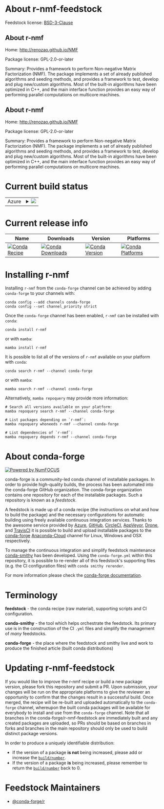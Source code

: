 About r-nmf-feedstock
=====================

Feedstock license: [BSD-3-Clause](https://github.com/conda-forge/r-nmf-feedstock/blob/main/LICENSE.txt)


About r-nmf
-----------

Home: http://renozao.github.io/NMF

Package license: GPL-2.0-or-later

Summary: Provides a framework to perform Non-negative Matrix Factorization (NMF). The package implements a set of already published algorithms and seeding methods, and provides a framework to test, develop and plug new/custom algorithms. Most of the built-in algorithms have been optimized in C++, and the main interface function provides an easy way of performing parallel computations on multicore machines.

About r-nmf
-----------

Home: http://renozao.github.io/NMF

Package license: GPL-2.0-or-later

Summary: Provides a framework to perform Non-negative Matrix Factorization (NMF). The package implements a set of already published algorithms and seeding methods, and provides a framework to test, develop and plug new/custom algorithms. Most of the built-in algorithms have been optimized in C++, and the main interface function provides an easy way of performing parallel computations on multicore machines.

Current build status
====================


<table>
    
  <tr>
    <td>Azure</td>
    <td>
      <details>
        <summary>
          <a href="https://dev.azure.com/conda-forge/feedstock-builds/_build/latest?definitionId=1396&branchName=main">
            <img src="https://dev.azure.com/conda-forge/feedstock-builds/_apis/build/status/r-nmf-feedstock?branchName=main">
          </a>
        </summary>
        <table>
          <thead><tr><th>Variant</th><th>Status</th></tr></thead>
          <tbody><tr>
              <td>linux_64_r_base4.2</td>
              <td>
                <a href="https://dev.azure.com/conda-forge/feedstock-builds/_build/latest?definitionId=1396&branchName=main">
                  <img src="https://dev.azure.com/conda-forge/feedstock-builds/_apis/build/status/r-nmf-feedstock?branchName=main&jobName=linux&configuration=linux%20linux_64_r_base4.2" alt="variant">
                </a>
              </td>
            </tr><tr>
              <td>linux_64_r_base4.3</td>
              <td>
                <a href="https://dev.azure.com/conda-forge/feedstock-builds/_build/latest?definitionId=1396&branchName=main">
                  <img src="https://dev.azure.com/conda-forge/feedstock-builds/_apis/build/status/r-nmf-feedstock?branchName=main&jobName=linux&configuration=linux%20linux_64_r_base4.3" alt="variant">
                </a>
              </td>
            </tr><tr>
              <td>osx_64_r_base4.2</td>
              <td>
                <a href="https://dev.azure.com/conda-forge/feedstock-builds/_build/latest?definitionId=1396&branchName=main">
                  <img src="https://dev.azure.com/conda-forge/feedstock-builds/_apis/build/status/r-nmf-feedstock?branchName=main&jobName=osx&configuration=osx%20osx_64_r_base4.2" alt="variant">
                </a>
              </td>
            </tr><tr>
              <td>osx_64_r_base4.3</td>
              <td>
                <a href="https://dev.azure.com/conda-forge/feedstock-builds/_build/latest?definitionId=1396&branchName=main">
                  <img src="https://dev.azure.com/conda-forge/feedstock-builds/_apis/build/status/r-nmf-feedstock?branchName=main&jobName=osx&configuration=osx%20osx_64_r_base4.3" alt="variant">
                </a>
              </td>
            </tr><tr>
              <td>win_64</td>
              <td>
                <a href="https://dev.azure.com/conda-forge/feedstock-builds/_build/latest?definitionId=1396&branchName=main">
                  <img src="https://dev.azure.com/conda-forge/feedstock-builds/_apis/build/status/r-nmf-feedstock?branchName=main&jobName=win&configuration=win%20win_64_" alt="variant">
                </a>
              </td>
            </tr>
          </tbody>
        </table>
      </details>
    </td>
  </tr>
</table>

Current release info
====================

| Name | Downloads | Version | Platforms |
| --- | --- | --- | --- |
| [![Conda Recipe](https://img.shields.io/badge/recipe-r--nmf-green.svg)](https://anaconda.org/conda-forge/r-nmf) | [![Conda Downloads](https://img.shields.io/conda/dn/conda-forge/r-nmf.svg)](https://anaconda.org/conda-forge/r-nmf) | [![Conda Version](https://img.shields.io/conda/vn/conda-forge/r-nmf.svg)](https://anaconda.org/conda-forge/r-nmf) | [![Conda Platforms](https://img.shields.io/conda/pn/conda-forge/r-nmf.svg)](https://anaconda.org/conda-forge/r-nmf) |

Installing r-nmf
================

Installing `r-nmf` from the `conda-forge` channel can be achieved by adding `conda-forge` to your channels with:

```
conda config --add channels conda-forge
conda config --set channel_priority strict
```

Once the `conda-forge` channel has been enabled, `r-nmf` can be installed with `conda`:

```
conda install r-nmf
```

or with `mamba`:

```
mamba install r-nmf
```

It is possible to list all of the versions of `r-nmf` available on your platform with `conda`:

```
conda search r-nmf --channel conda-forge
```

or with `mamba`:

```
mamba search r-nmf --channel conda-forge
```

Alternatively, `mamba repoquery` may provide more information:

```
# Search all versions available on your platform:
mamba repoquery search r-nmf --channel conda-forge

# List packages depending on `r-nmf`:
mamba repoquery whoneeds r-nmf --channel conda-forge

# List dependencies of `r-nmf`:
mamba repoquery depends r-nmf --channel conda-forge
```


About conda-forge
=================

[![Powered by
NumFOCUS](https://img.shields.io/badge/powered%20by-NumFOCUS-orange.svg?style=flat&colorA=E1523D&colorB=007D8A)](https://numfocus.org)

conda-forge is a community-led conda channel of installable packages.
In order to provide high-quality builds, the process has been automated into the
conda-forge GitHub organization. The conda-forge organization contains one repository
for each of the installable packages. Such a repository is known as a *feedstock*.

A feedstock is made up of a conda recipe (the instructions on what and how to build
the package) and the necessary configurations for automatic building using freely
available continuous integration services. Thanks to the awesome service provided by
[Azure](https://azure.microsoft.com/en-us/services/devops/), [GitHub](https://github.com/),
[CircleCI](https://circleci.com/), [AppVeyor](https://www.appveyor.com/),
[Drone](https://cloud.drone.io/welcome), and [TravisCI](https://travis-ci.com/)
it is possible to build and upload installable packages to the
[conda-forge](https://anaconda.org/conda-forge) [Anaconda-Cloud](https://anaconda.org/)
channel for Linux, Windows and OSX respectively.

To manage the continuous integration and simplify feedstock maintenance
[conda-smithy](https://github.com/conda-forge/conda-smithy) has been developed.
Using the ``conda-forge.yml`` within this repository, it is possible to re-render all of
this feedstock's supporting files (e.g. the CI configuration files) with ``conda smithy rerender``.

For more information please check the [conda-forge documentation](https://conda-forge.org/docs/).

Terminology
===========

**feedstock** - the conda recipe (raw material), supporting scripts and CI configuration.

**conda-smithy** - the tool which helps orchestrate the feedstock.
                   Its primary use is in the construction of the CI ``.yml`` files
                   and simplify the management of *many* feedstocks.

**conda-forge** - the place where the feedstock and smithy live and work to
                  produce the finished article (built conda distributions)


Updating r-nmf-feedstock
========================

If you would like to improve the r-nmf recipe or build a new
package version, please fork this repository and submit a PR. Upon submission,
your changes will be run on the appropriate platforms to give the reviewer an
opportunity to confirm that the changes result in a successful build. Once
merged, the recipe will be re-built and uploaded automatically to the
`conda-forge` channel, whereupon the built conda packages will be available for
everybody to install and use from the `conda-forge` channel.
Note that all branches in the conda-forge/r-nmf-feedstock are
immediately built and any created packages are uploaded, so PRs should be based
on branches in forks and branches in the main repository should only be used to
build distinct package versions.

In order to produce a uniquely identifiable distribution:
 * If the version of a package **is not** being increased, please add or increase
   the [``build/number``](https://docs.conda.io/projects/conda-build/en/latest/resources/define-metadata.html#build-number-and-string).
 * If the version of a package **is** being increased, please remember to return
   the [``build/number``](https://docs.conda.io/projects/conda-build/en/latest/resources/define-metadata.html#build-number-and-string)
   back to 0.

Feedstock Maintainers
=====================

* [@conda-forge/r](https://github.com/conda-forge/r/)


